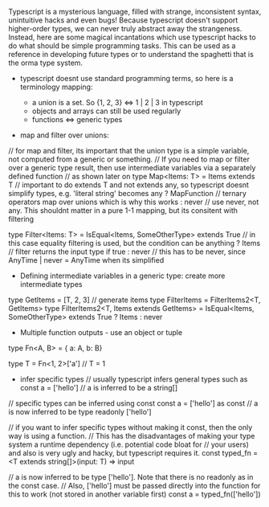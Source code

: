 Typescript is a mysterious language, filled with strange, inconsistent syntax, unintuitive hacks and even bugs! Because typescript
doesn't support higher-order types, we can never truly abstract away the strangeness. Instead, here are some magical incantations 
which use typescript hacks to do what should be simple programming tasks. This can be used as a reference in developing
future types or to understand the spaghetti that is the orma type system.

 - typescript doesnt use standard programming terms, so here is a terminology mapping:
    - a union is a set. So {1, 2, 3} <=> 1 | 2 | 3 in typescript
    - objects and arrays can still be used regularly
    - functions <=> generic types
    
 - map and filter over unions:

// for map and filter, its important that the union type is a simple variable, not computed from a generic or something.
// If you need to map or filter over a generic type result, then use intermediate variables via a separately defined function
// as shown later on
type Map<Items: T> = 
    Items extends T // important to do extends T and not extends any, so typescript doesnt simplify types, e.g. 'literal string' becomes any
    ? MapFunction<T> // ternary operators map over unions which is why this works
    : never // use never, not any. This shouldnt matter in a pure 1-1 mapping, but its consitent with filtering

type Filter<Items: T> =
    IsEqual<Items, SomeOtherType> extends True // in this case equality filtering is used, but the condition can be anything
    ? Items // filter returns the input type if true
    : never // this has to be never, since AnyTime | never = AnyTime when its simplified

 - Defining intermediate variables in a generic type: create more intermediate types

type GetItems<T> = [T, 2, 3] // generate items
type FilterItems<T> = FilterItems2<T, GetItems<T>>
type FilterItems2<T, Items extends GetItems<T>> = 
    IsEqual<Items, SomeOtherType> extends True
    ? Items
    : never

 - Multiple function outputs - use an object or tuple

type Fn<A, B> = { a: A, b: B}

type T = Fn<1, 2>['a'] // T = 1

 - infer specific types
// usually typescript infers general types such as
const a = ['hello'] // a is inferred to be a string[]

// specific types can be inferred using const
const a = ['hello'] as const // a is now inferred to be type readonly ['hello']

// if you want to infer specific types without making it const, then the only way is using a function.
// This has the disadvantages of making your type system a runtime dependency (i.e. potential code bloat for
// your users) and also is very ugly and hacky, but typescript requires it.
const typed_fn = <T extends string[]>(input: T) => input

// a is now inferred to be type ['hello']. Note that there is no readonly as in the const case.
// Also, ['hello'] must be passed directly into the function for this to work (not stored in another variable first)
const a = typed_fn(['hello'])
